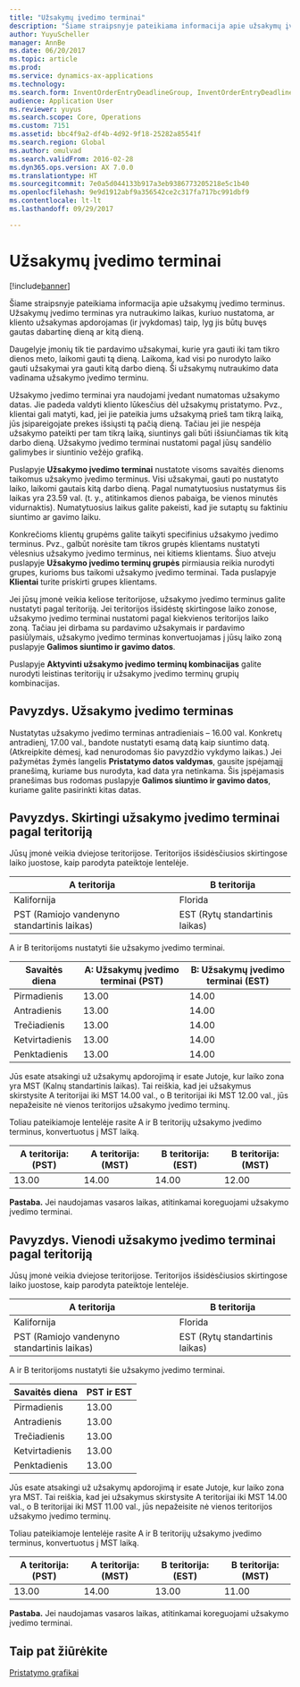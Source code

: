 ```yaml
---
title: "Užsakymų įvedimo terminai"
description: "Šiame straipsnyje pateikiama informacija apie užsakymų įvedimo terminus. Užsakymų įvedimo terminas yra nutraukimo laikas, kuriuo nustatoma, ar kliento užsakymas apdorojamas (ir įvykdomas) taip, lyg jis būtų buvęs gautas dabartinę dieną ar kitą dieną."
author: YuyuScheller
manager: AnnBe
ms.date: 06/20/2017
ms.topic: article
ms.prod: 
ms.service: dynamics-ax-applications
ms.technology: 
ms.search.form: InventOrderEntryDeadlineGroup, InventOrderEntryDeadlineParameters, InventOrderEntryDeadlineTable
audience: Application User
ms.reviewer: yuyus
ms.search.scope: Core, Operations
ms.custom: 7151
ms.assetid: bbc4f9a2-df4b-4d92-9f18-25282a85541f
ms.search.region: Global
ms.author: omulvad
ms.search.validFrom: 2016-02-28
ms.dyn365.ops.version: AX 7.0.0
ms.translationtype: HT
ms.sourcegitcommit: 7e0a5d044133b917a3eb9386773205218e5c1b40
ms.openlocfilehash: 9e9d1912abf9a356542ce2c317fa717bc991dbf9
ms.contentlocale: lt-lt
ms.lasthandoff: 09/29/2017

---
```


# <a name="order-entry-deadlines"></a>Užsakymų įvedimo terminai

[!include[banner](../includes/banner.md)]


Šiame straipsnyje pateikiama informacija apie užsakymų įvedimo terminus. Užsakymų įvedimo terminas yra nutraukimo laikas, kuriuo nustatoma, ar kliento užsakymas apdorojamas (ir įvykdomas) taip, lyg jis būtų buvęs gautas dabartinę dieną ar kitą dieną.

Daugelyje įmonių tik tie pardavimo užsakymai, kurie yra gauti iki tam tikro dienos meto, laikomi gauti tą dieną. Laikoma, kad visi po nurodyto laiko gauti užsakymai yra gauti kitą darbo dieną. Ši užsakymų nutraukimo data vadinama užsakymo įvedimo terminu.  

Užsakymo įvedimo terminai yra naudojami įvedant numatomas užsakymo datas. Jie padeda valdyti kliento lūkesčius dėl užsakymų pristatymo. Pvz., klientai gali matyti, kad, jei jie pateikia jums užsakymą prieš tam tikrą laiką, jūs įsipareigojate prekes išsiųsti tą pačią dieną. Tačiau jei jie nespėja užsakymo pateikti per tam tikrą laiką, siuntinys gali būti išsiunčiamas tik kitą darbo dieną. Užsakymo įvedimo terminai nustatomi pagal jūsų sandėlio galimybes ir siuntinio vežėjo grafiką.  

Puslapyje **Užsakymo įvedimo terminai** nustatote visoms savaitės dienoms taikomus užsakymo įvedimo terminus. Visi užsakymai, gauti po nustatyto laiko, laikomi gautais kitą darbo dieną. Pagal numatytuosius nustatymus šis laikas yra 23.59 val. (t. y., atitinkamos dienos pabaiga, be vienos minutės vidurnaktis). Numatytuosius laikus galite pakeisti, kad jie sutaptų su faktiniu siuntimo ar gavimo laiku.  

Konkrečioms klientų grupėms galite taikyti specifinius užsakymo įvedimo terminus. Pvz., galbūt norėsite tam tikros grupės klientams nustatyti vėlesnius užsakymo įvedimo terminus, nei kitiems klientams. Šiuo atveju puslapyje **Užsakymo įvedimo terminų grupės** pirmiausia reikia nurodyti grupes, kurioms bus taikomi užsakymo įvedimo terminai. Tada puslapyje **Klientai** turite priskirti grupes klientams.  

Jei jūsų įmonė veikia keliose teritorijose, užsakymo įvedimo terminus galite nustatyti pagal teritoriją. Jei teritorijos išsidėstę skirtingose laiko zonose, užsakymo įvedimo terminai nustatomi pagal kiekvienos teritorijos laiko zoną. Tačiau jei dirbama su pardavimo užsakymais ir pardavimo pasiūlymais, užsakymo įvedimo terminas konvertuojamas į jūsų laiko zoną puslapyje **Galimos siuntimo ir gavimo datos**.  

Puslapyje **Aktyvinti užsakymo įvedimo terminų kombinacijas** galite nurodyti leistinas teritorijų ir užsakymo įvedimo terminų grupių kombinacijas.

## <a name="example-order-entry-deadline"></a>Pavyzdys. Užsakymo įvedimo terminas
Nustatytas užsakymo įvedimo terminas antradieniais – 16.00 val. Konkretų antradienį, 17.00 val., bandote nustatyti esamą datą kaip siuntimo datą. (Atkreipkite dėmesį, kad nenurodomas šio pavyzdžio vykdymo laikas.) Jei pažymėtas žymės langelis **Pristatymo datos valdymas**, gausite įspėjamąjį pranešimą, kuriame bus nurodyta, kad data yra netinkama. Šis įspėjamasis pranešimas bus rodomas puslapyje **Galimos siuntimo ir gavimo datos**, kuriame galite pasirinkti kitas datas.

## <a name="example-different-order-entry-deadlines-per-site"></a>Pavyzdys. Skirtingi užsakymo įvedimo terminai pagal teritoriją
Jūsų įmonė veikia dviejose teritorijose. Teritorijos išsidėsčiusios skirtingose laiko juostose, kaip parodyta pateiktoje lentelėje.

| A teritorija                      | B teritorija                      |
|-----------------------------|-----------------------------|
| Kalifornija                  | Florida                     |
| PST (Ramiojo vandenyno standartinis laikas) | EST (Rytų standartinis laikas) |

A ir B teritorijoms nustatyti šie užsakymo įvedimo terminai.

| Savaitės diena             | A: Užsakymų įvedimo terminai (PST) | B: Užsakymų įvedimo terminai (EST) |
|-----------------------------|--------------------------------|--------------------------------|
| Pirmadienis                      | 13.00                          | 14.00                          |
| Antradienis                     | 13.00                          | 14.00                          |
| Trečiadienis                   | 13.00                          | 14.00                          |
| Ketvirtadienis                    | 13.00                          | 14.00                          |
| Penktadienis                      | 13.00                          | 14.00                          |

Jūs esate atsakingi už užsakymų apdorojimą ir esate Jutoje, kur laiko zona yra MST (Kalnų standartinis laikas). Tai reiškia, kad jei užsakymus skirstysite A teritorijai iki MST 14.00 val., o B teritorijai iki MST 12.00 val., jūs nepažeisite nė vienos teritorijos užsakymo įvedimo terminų.  

Toliau pateikiamoje lentelėje rasite A ir B teritorijų užsakymo įvedimo terminus, konvertuotus į MST laiką.

| A teritorija: (PST)         | A teritorija: (MST)        | B teritorija: (EST)           | B teritorija: (MST)        |
|---------------------|--------------------|-----------------------|--------------------|
| 13.00               | 14.00              | 14.00                 | 12.00              |

**Pastaba.** Jei naudojamas vasaros laikas, atitinkamai koreguojami užsakymo įvedimo terminai.

## <a name="example-same-order-entry-deadline-per-site"></a>Pavyzdys. Vienodi užsakymo įvedimo terminai pagal teritoriją
Jūsų įmonė veikia dviejose teritorijose. Teritorijos išsidėsčiusios skirtingose laiko juostose, kaip parodyta pateiktoje lentelėje.

| A teritorija                      | B teritorija                      |
|-----------------------------|-----------------------------|
| Kalifornija                  | Florida                     |
| PST (Ramiojo vandenyno standartinis laikas) | EST (Rytų standartinis laikas) |

A ir B teritorijoms nustatyti šie užsakymo įvedimo terminai.

| Savaitės diena | PST ir EST |
|-----------------|-------------|
| Pirmadienis          | 13.00       |
| Antradienis         | 13.00       |
| Trečiadienis       | 13.00       |
| Ketvirtadienis        | 13.00       |
| Penktadienis          | 13.00       |

Jūs esate atsakingi už užsakymų apdorojimą ir esate Jutoje, kur laiko zona yra MST. Tai reiškia, kad jei užsakymus skirstysite A teritorijai iki MST 14.00 val., o B teritorijai iki MST 11.00 val., jūs nepažeisite nė vienos teritorijos užsakymo įvedimo terminų. 

Toliau pateikiamoje lentelėje rasite A ir B teritorijų užsakymo įvedimo terminus, konvertuotus į MST laiką.

| A teritorija: (PST)         | A teritorija: (MST)        | B teritorija: (EST)           | B teritorija: (MST)        |
|---------------------|--------------------|-----------------------|--------------------|
| 13.00               | 14.00              | 13.00                 | 11.00              |

**Pastaba.** Jei naudojamas vasaros laikas, atitinkamai koreguojami užsakymo įvedimo terminai.

<a name="see-also"></a>Taip pat žiūrėkite
--------

[Pristatymo grafikai](delivery-schedules.md)




